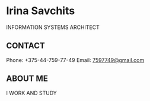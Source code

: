 # Irina Savchits
INFORMATION SYSTEMS ARCHITECT
## CONTACT
Phone: +375-44-759-77-49
Email: 7597749@gmail.com
## ABOUT ME
I WORK AND STUDY
